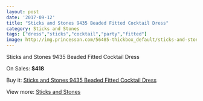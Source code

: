 ```yaml
---
layout: post
date: '2017-09-12'
title: "Sticks and Stones 9435 Beaded Fitted Cocktail Dress"
category: Sticks and Stones
tags: ["dress","sticks","cocktail","party","fitted"]
image: http://img.princessan.com/56485-thickbox_default/sticks-and-stones-9435-beaded-fitted-cocktail-dress.jpg
---
```

Sticks and Stones 9435 Beaded Fitted Cocktail Dress

On Sales: **$418**
<a href="https://www.princessan.com/en/sticks-and-stones/25236-sticks-and-stones-9435-beaded-fitted-cocktail-dress.html"><amp-img layout="responsive" width="600" height="600" src="//img.princessan.com/56485-thickbox_default/sticks-and-stones-9435-beaded-fitted-cocktail-dress.jpg" alt="Sticks and Stones 9435 Beaded Fitted Cocktail Dress 0" /></a>
<a href="https://www.princessan.com/en/sticks-and-stones/25236-sticks-and-stones-9435-beaded-fitted-cocktail-dress.html"><amp-img layout="responsive" width="600" height="600" src="//img.princessan.com/56488-thickbox_default/sticks-and-stones-9435-beaded-fitted-cocktail-dress.jpg" alt="Sticks and Stones 9435 Beaded Fitted Cocktail Dress 1" /></a>
<a href="https://www.princessan.com/en/sticks-and-stones/25236-sticks-and-stones-9435-beaded-fitted-cocktail-dress.html"><amp-img layout="responsive" width="600" height="600" src="//img.princessan.com/56487-thickbox_default/sticks-and-stones-9435-beaded-fitted-cocktail-dress.jpg" alt="Sticks and Stones 9435 Beaded Fitted Cocktail Dress 2" /></a>
<a href="https://www.princessan.com/en/sticks-and-stones/25236-sticks-and-stones-9435-beaded-fitted-cocktail-dress.html"><amp-img layout="responsive" width="600" height="600" src="//img.princessan.com/56486-thickbox_default/sticks-and-stones-9435-beaded-fitted-cocktail-dress.jpg" alt="Sticks and Stones 9435 Beaded Fitted Cocktail Dress 3" /></a>

Buy it: [Sticks and Stones 9435 Beaded Fitted Cocktail Dress](https://www.princessan.com/en/sticks-and-stones/25236-sticks-and-stones-9435-beaded-fitted-cocktail-dress.html "Sticks and Stones 9435 Beaded Fitted Cocktail Dress")

View more: [Sticks and Stones](https://www.princessan.com/en/212-sticks-and-stones "Sticks and Stones")